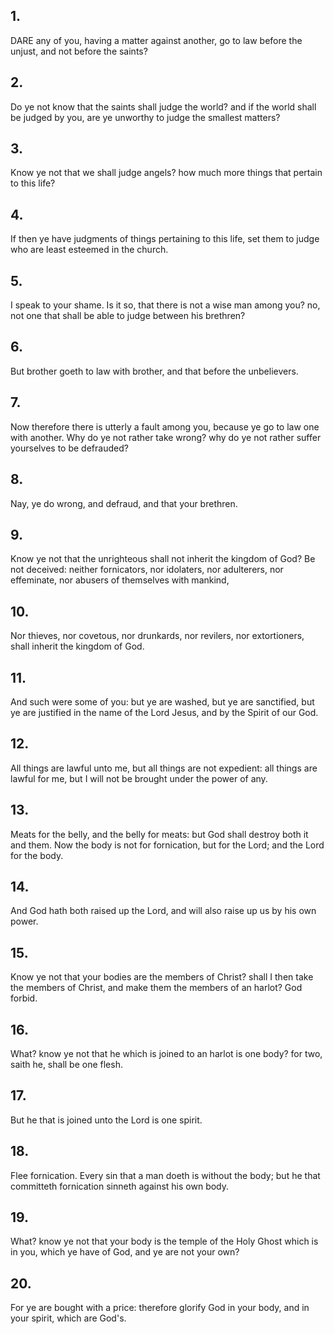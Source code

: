 ## 1.
DARE any of you, having a matter against another, go to law before the unjust, and not before the saints?
## 2.
Do ye not know that the saints shall judge the world? and if the world shall be judged by you, are ye unworthy to judge the smallest matters?
## 3.
Know ye not that we shall judge angels? how much more things that pertain to this life?
## 4.
If then ye have judgments of things pertaining to this life, set them to judge who are least esteemed in the church.
## 5.
I speak to your shame. Is it so, that there is not a wise man among you? no, not one that shall be able to judge between his brethren?
## 6.
But brother goeth to law with brother, and that before the unbelievers.
## 7.
Now therefore there is utterly a fault among you, because ye go to law one with another. Why do ye not rather take wrong? why do ye not rather suffer yourselves to be defrauded?
## 8.
Nay, ye do wrong, and defraud, and that your brethren.
## 9.
Know ye not that the unrighteous shall not inherit the kingdom of God? Be not deceived: neither fornicators, nor idolaters, nor adulterers, nor effeminate, nor abusers of themselves with mankind,
## 10.
Nor thieves, nor covetous, nor drunkards, nor revilers, nor extortioners, shall inherit the kingdom of God.
## 11.
And such were some of you: but ye are washed, but ye are sanctified, but ye are justified in the name of the Lord Jesus, and by the Spirit of our God.
## 12.
All things are lawful unto me, but all things are not expedient: all things are lawful for me, but I will not be brought under the power of any.
## 13.
Meats for the belly, and the belly for meats: but God shall destroy both it and them. Now the body is not for fornication, but for the Lord; and the Lord for the body.
## 14.
And God hath both raised up the Lord, and will also raise up us by his own power.
## 15.
Know ye not that your bodies are the members of Christ? shall I then take the members of Christ, and make them the members of an harlot? God forbid.
## 16.
What? know ye not that he which is joined to an harlot is one body? for two, saith he, shall be one flesh.
## 17.
But he that is joined unto the Lord is one spirit.
## 18.
Flee fornication. Every sin that a man doeth is without the body; but he that committeth fornication sinneth against his own body.
## 19.
What? know ye not that your body is the temple of the Holy Ghost which is in you, which ye have of God, and ye are not your own?
## 20.
For ye are bought with a price: therefore glorify God in your body, and in your spirit, which are God's.
